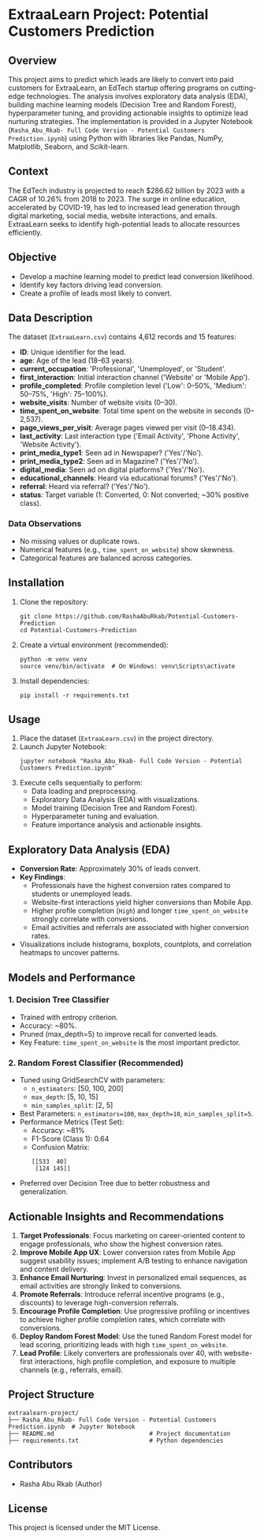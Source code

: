 # ExtraaLearn Project: Potential Customers Prediction

## Overview
This project aims to predict which leads are likely to convert into paid customers for ExtraaLearn, an EdTech startup offering programs on cutting-edge technologies. The analysis involves exploratory data analysis (EDA), building machine learning models (Decision Tree and Random Forest), hyperparameter tuning, and providing actionable insights to optimize lead nurturing strategies. The implementation is provided in a Jupyter Notebook (`Rasha_Abu_Rkab- Full Code Version - Potential Customers Prediction.ipynb`) using Python with libraries like Pandas, NumPy, Matplotlib, Seaborn, and Scikit-learn.

## Context
The EdTech industry is projected to reach $286.62 billion by 2023 with a CAGR of 10.26% from 2018 to 2023. The surge in online education, accelerated by COVID-19, has led to increased lead generation through digital marketing, social media, website interactions, and emails. ExtraaLearn seeks to identify high-potential leads to allocate resources efficiently.

## Objective
- Develop a machine learning model to predict lead conversion likelihood.
- Identify key factors driving lead conversion.
- Create a profile of leads most likely to convert.

## Data Description
The dataset (`ExtraaLearn.csv`) contains 4,612 records and 15 features:
- **ID**: Unique identifier for the lead.
- **age**: Age of the lead (18–63 years).
- **current_occupation**: 'Professional', 'Unemployed', or 'Student'.
- **first_interaction**: Initial interaction channel ('Website' or 'Mobile App').
- **profile_completed**: Profile completion level ('Low': 0–50%, 'Medium': 50–75%, 'High': 75–100%).
- **website_visits**: Number of website visits (0–30).
- **time_spent_on_website**: Total time spent on the website in seconds (0–2,537).
- **page_views_per_visit**: Average pages viewed per visit (0–18.434).
- **last_activity**: Last interaction type ('Email Activity', 'Phone Activity', 'Website Activity').
- **print_media_type1**: Seen ad in Newspaper? ('Yes'/'No').
- **print_media_type2**: Seen ad in Magazine? ('Yes'/'No').
- **digital_media**: Seen ad on digital platforms? ('Yes'/'No').
- **educational_channels**: Heard via educational forums? ('Yes'/'No').
- **referral**: Heard via referral? ('Yes'/'No').
- **status**: Target variable (1: Converted, 0: Not converted; ~30% positive class).

### Data Observations
- No missing values or duplicate rows.
- Numerical features (e.g., `time_spent_on_website`) show skewness.
- Categorical features are balanced across categories.

## Installation
1. Clone the repository:
   ```
   git clone https://github.com/RashaAbuRkab/Potential-Customers-Prediction
   cd Potential-Customers-Prediction
   ```
2. Create a virtual environment (recommended):
   ```
   python -m venv venv
   source venv/bin/activate  # On Windows: venv\Scripts\activate
   ```
3. Install dependencies:
   ```
   pip install -r requirements.txt
   ```

## Usage
1. Place the dataset (`ExtraaLearn.csv`) in the project directory.
2. Launch Jupyter Notebook:
   ```
   jupyter notebook "Rasha_Abu_Rkab- Full Code Version - Potential Customers Prediction.ipynb"
   ```
3. Execute cells sequentially to perform:
   - Data loading and preprocessing.
   - Exploratory Data Analysis (EDA) with visualizations.
   - Model training (Decision Tree and Random Forest).
   - Hyperparameter tuning and evaluation.
   - Feature importance analysis and actionable insights.

## Exploratory Data Analysis (EDA)
- **Conversion Rate**: Approximately 30% of leads convert.
- **Key Findings**:
  - Professionals have the highest conversion rates compared to students or unemployed leads.
  - Website-first interactions yield higher conversions than Mobile App.
  - Higher profile completion (`High`) and longer `time_spent_on_website` strongly correlate with conversions.
  - Email activities and referrals are associated with higher conversion rates.
- Visualizations include histograms, boxplots, countplots, and correlation heatmaps to uncover patterns.

## Models and Performance
### 1. Decision Tree Classifier
- Trained with entropy criterion.
- Accuracy: ~80%.
- Pruned (max_depth=5) to improve recall for converted leads.
- Key Feature: `time_spent_on_website` is the most important predictor.

### 2. Random Forest Classifier (Recommended)
- Tuned using GridSearchCV with parameters:
  - `n_estimators`: [50, 100, 200]
  - `max_depth`: [5, 10, 15]
  - `min_samples_split`: [2, 5]
- Best Parameters: `n_estimators=100`, `max_depth=10`, `min_samples_split=5`.
- Performance Metrics (Test Set):
  - Accuracy: ~81%
  - F1-Score (Class 1): 0.64
  - Confusion Matrix:
    ```
    [[533  40]
     [124 145]]
    ```
- Preferred over Decision Tree due to better robustness and generalization.

## Actionable Insights and Recommendations
1. **Target Professionals**: Focus marketing on career-oriented content to engage professionals, who show the highest conversion rates.
2. **Improve Mobile App UX**: Lower conversion rates from Mobile App suggest usability issues; implement A/B testing to enhance navigation and content delivery.
3. **Enhance Email Nurturing**: Invest in personalized email sequences, as email activities are strongly linked to conversions.
4. **Promote Referrals**: Introduce referral incentive programs (e.g., discounts) to leverage high-conversion referrals.
5. **Encourage Profile Completion**: Use progressive profiling or incentives to achieve higher profile completion rates, which correlate with conversions.
6. **Deploy Random Forest Model**: Use the tuned Random Forest model for lead scoring, prioritizing leads with high `time_spent_on_website`.
7. **Lead Profile**: Likely converters are professionals over 40, with website-first interactions, high profile completion, and exposure to multiple channels (e.g., referrals, email).

## Project Structure
```
extraalearn-project/
├── Rasha_Abu_Rkab- Full Code Version - Potential Customers Prediction.ipynb  # Jupyter Notebook
├── README.md                           # Project documentation
├── requirements.txt                    # Python dependencies
```

## Contributors
- Rasha Abu Rkab (Author)

## License
This project is licensed under the MIT License.
